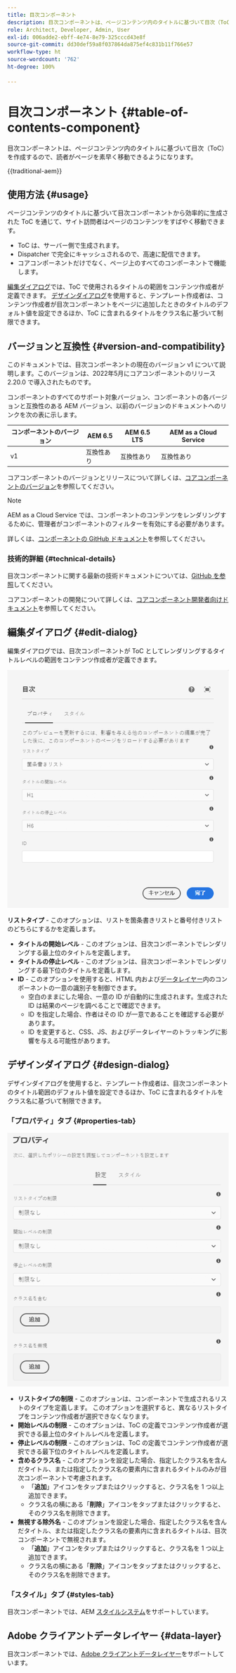 ```yaml
---
title: 目次コンポーネント
description: 目次コンポーネントは、ページコンテンツ内のタイトルに基づいて目次（ToC）を作成するので、読者がページを素早く移動できるようになります。
role: Architect, Developer, Admin, User
exl-id: 006adde2-ebff-4e74-8e79-325cccd43e8f
source-git-commit: dd30def59a8f037864da875ef4c831b11f766e57
workflow-type: ht
source-wordcount: '762'
ht-degree: 100%

---
```



# 目次コンポーネント {#table-of-contents-component}

目次コンポーネントは、ページコンテンツ内のタイトルに基づいて目次（ToC）を作成するので、読者がページを素早く移動できるようになります。

{{traditional-aem}}

## 使用方法 {#usage}

ページコンテンツのタイトルに基づいて目次コンポーネントから効率的に生成された ToC を通じて、サイト訪問者はページのコンテンツをすばやく移動できます。

* ToC は、サーバー側で生成されます。
* Dispatcher で完全にキャッシュされるので、高速に配信できます。
* コアコンポーネントだけでなく、ページ上のすべてのコンポーネントで機能します。

[編集ダイアログ](#edit-dialog)では、ToC で使用されるタイトルの範囲をコンテンツ作成者が定義できます。 [デザインダイアログ](#design-dialog)を使用すると、テンプレート作成者は、コンテンツ作成者が目次コンポーネントをページに追加したときのタイトルのデフォルト値を設定できるほか、ToC に含まれるタイトルをクラス名に基づいて制限できます。

## バージョンと互換性 {#version-and-compatibility}

このドキュメントでは、目次コンポーネントの現在のバージョン v1 について説明します。このバージョンは、2022年5月にコアコンポーネントのリリース 2.20.0 で導入されたものです。

コンポーネントのすべてのサポート対象バージョン、コンポーネントの各バージョンと互換性のある AEM バージョン、以前のバージョンのドキュメントへのリンクを次の表に示します。

| コンポーネントのバージョン | AEM 6.5 | AEM 6.5 LTS | AEM as a Cloud Service |
|---|---|---|---|
| v1 | 互換性あり | 互換性あり | 互換性あり |

コアコンポーネントのバージョンとリリースについて詳しくは、[コアコンポーネントのバージョン](/help/versions.md)を参照してください。

>[!NOTE]
>
>AEM as a Cloud Service では、コンポーネントのコンテンツをレンダリングするために、管理者がコンポーネントのフィルターを有効にする必要があります。
>
>詳しくは、[コンポーネントの GitHub ドキュメント](https://adobe.com/go/aem_cmp_tech_tableofcontents_v1_jp)を参照してください。

### 技術的詳細 {#technical-details}

目次コンポーネントに関する最新の技術ドキュメントについては、[GitHub を参照](https://adobe.com/go/aem_cmp_tech_tableofcontents_v1_jp)してください。

コアコンポーネントの開発について詳しくは、[コアコンポーネント開発者向けドキュメント](/help/developing/overview.md)を参照してください。

## 編集ダイアログ {#edit-dialog}

編集ダイアログでは、目次コンポーネントが ToC としてレンダリングするタイトルレベルの範囲をコンテンツ作成者が定義できます。

![目次コンポーネントの編集ダイアログ](/help/assets/tableofcontents-edit.png)

**リストタイプ** - このオプションは、リストを箇条書きリストと番号付きリストのどちらにするかを定義します。
* **タイトルの開始レベル** - このオプションは、目次コンポーネントでレンダリングする最上位のタイトルを定義します。
* **タイトルの停止レベル** - このオプションは、目次コンポーネントでレンダリングする最下位のタイトルを定義します。
* **ID** - このオプションを使用すると、HTML 内および[データレイヤー](/help/developing/data-layer/overview.md)内のコンポーネントの一意の識別子を制御できます。
   * 空白のままにした場合、一意の ID が自動的に生成されます。生成された ID は結果のページを調べることで確認できます。
   * ID を指定した場合、作者はその ID が一意であることを確認する必要があります。
   * ID を変更すると、CSS、JS、およびデータレイヤーのトラッキングに影響を与える可能性があります。

## デザインダイアログ {#design-dialog}

デザインダイアログを使用すると、テンプレート作成者は、目次コンポーネントのタイトル範囲のデフォルト値を設定できるほか、ToC に含まれるタイトルをクラス名に基づいて制限できます。

### 「プロパティ」タブ {#properties-tab}

![クイック検索コンポーネントのデザインダイアログ](/help/assets/tableofcontents-design.png)

* **リストタイプの制限** - このオプションは、コンポーネントで生成されるリストのタイプを定義します。 このオプションを選択すると、異なるリストタイプをコンテンツ作成者が選択できなくなります。
* **開始レベルの制限** - このオプションは、ToC の定義でコンテンツ作成者が選択できる最上位のタイトルレベルを定義します。
* **停止レベルの制限** - このオプションは、ToC の定義でコンテンツ作成者が選択できる最下位のタイトルレベルを定義します。
* **含めるクラス名** - このオプションを設定した場合、指定したクラス名を含んだタイトル、または指定したクラス名の要素内に含まれるタイトルのみが目次コンポーネントで考慮されます。
   * 「**追加**」アイコンをタップまたはクリックすると、クラス名を 1 つ以上追加できます。
   * クラス名の横にある「**削除**」アイコンをタップまたはクリックすると、そのクラス名を削除できます。
* **無視する除外名** - このオプションを設定した場合、指定したクラス名を含んだタイトル、または指定したクラス名の要素内に含まれるタイトルは、目次コンポーネントで無視されます。
   * 「**追加**」アイコンをタップまたはクリックすると、クラス名を 1 つ以上追加できます。
   * クラス名の横にある「**削除**」アイコンをタップまたはクリックすると、そのクラス名を削除できます。

### 「スタイル」タブ {#styles-tab}

目次コンポーネントでは、AEM [スタイルシステム](/help/get-started/authoring.md#component-styling)をサポートしています。

## Adobe クライアントデータレイヤー {#data-layer}

目次コンポーネントでは、[Adobe クライアントデータレイヤー](/help/developing/data-layer/overview.md)をサポートしています。
